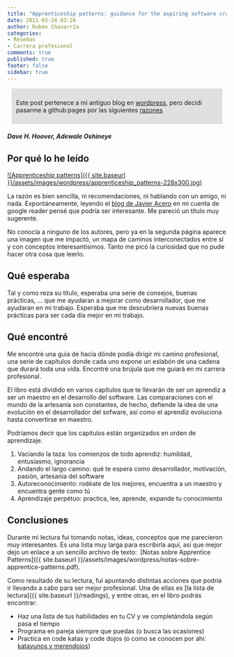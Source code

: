```yaml
---
title: "Apprenticeship patterns: guidance for the aspiring software craftsman"
date: 2011-03-24 03:24
author: Rubén Chavarría
categories: 
- Reseñas
- Carrera profesional
comments: true
published: true
footer: false
sidebar: true
---
```


<div style="margin:2%; padding:2%; background-color:#E0E0E0; ">
  <p>Este post pertenece a mi antiguo blog en <a href="http://rchavarria.wordpress.com">wordpress</a>, pero decidí pasarme a github:pages por las siguientes <a href="/blog/2012/12/03/por-que-cambie-mi-blog-en-wordpress-com">razones</a></p>
</div>

##### Dave H. Hoover, Adewale Oshineye

## Por qué lo he leído

[![Apprenticeship patterns]({{ site.baseurl }}/assets/images/wordpress/apprenticeship_patterns-228x300.jpg)][1]


La razón es bien sencilla, ni recomendaciones, ni hablando con un amigo, ni nada. 
Expontáneamente, leyendo el 
[blog de Javier Acero](http://jacegu.eu/libros/apprenticeship-patterns/)
en mi cuenta de google reader pensé que podría ser interesante. Me pareció un título muy 
sugerente.

No conocía a ninguno de los autores, pero ya en la segunda página aparece una imagen que me 
impactó, un mapa de caminos interconectados entre sí y con conceptos interesantísimos. 
Tanto me picó la curiosidad que no pude hacer otra cosa que leerlo.

<!-- more -->

## Qué esperaba

Tal y como reza su título, esperaba una serie de consejos, buenas prácticas, ... que me 
ayudaran a mejorar como desarrollador, que me ayudaran en mi trabajo. Esperaba que me 
descubriera nuevas buenas prácticas para ser cada día mejor en mi trabajo.

## Qué encontré

Me encontré una guía de hacia dónde podía dirigir mi camino profesional, una serie de 
capítulos donde cada uno expone un eslabón de una cadena que durará toda una vida. 
Encontré una brújula que me guiará en mi carrera profesional.

El libro está dividido en varios capítulos que te llevarán de ser un aprendiz a ser un 
maestro en el desarrollo del software. Las comparaciones con el mundo de la artesanía son 
constantes, de hecho, defiende la idea de una evolución en el desarrollador del sofware, 
así como el aprendiz evoluciona hasta convertirse en maestro.

Podríamos decir que los capítulos están organizados en orden de aprendizaje.

1. Vaciando la taza: los comienzos de todo aprendiz: humildad, entusiasmo, ignorancia
2. Andando el largo camino: qué te espera como desarrollador, motivación, pasión, 
artesanía del software
3. Autoreconocimiento: rodéate de los mejores, encuentra a un maestro y encuentra gente 
como tú
4. Aprendizaje perpétuo: practica, lee, aprende, expande tu conocimiento

## Conclusiones

Durante mi lectura fui tomando notas, ideas, conceptos que me parecieron muy interesantes. 
Es una lista muy larga para escribirla aquí, así que mejor dejo un enlace a un sencillo 
archivo de texto: 
[Notas sobre Apprentice Patterns]({{ site.baseurl }}/assets/images/wordpress/notas-sobre-apprentice-patterns.pdf).

Como resultado de su lectura, fuí apuntando distintas acciones que podría ir llevando a 
cabo para ser mejor profesional. Una de ellas es
[la lista de lectura]({{ site.baseurl }}/readings), 
y entre otras, en el libro podrás encontrar:

- Haz una lista de tus habilidades en tu CV y ve completándola según pasa el tiempo
- Programa en pareja siempre que puedas (o busca las ocasiones)
- Practica en code katas y code dojos (o como se conocen por ahí: 
[katayunos y merendojos](http://katayunos.com/))

[1]: https://amzn.to/2Uk8E0A

